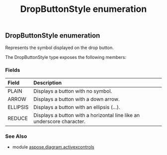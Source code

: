 ﻿---
title: DropButtonStyle enumeration
second_title: Aspose.Diagram for Python via .NET API References
description: 
type: docs
weight: 290
url: /python-net/aspose.diagram.activexcontrols/dropbuttonstyle/
is_root: false
---

## DropButtonStyle enumeration

Represents the symbol displayed on the drop button.



The DropButtonStyle type exposes the following members:

### Fields
| Field | Description |
| :- | :- |
| PLAIN | Displays a button with no symbol. |
| ARROW | Displays a button with a down arrow. |
| ELLIPSIS | Displays a button with an ellipsis (...). |
| REDUCE | Displays a button with a horizontal line like an underscore character. |


### See Also

* module [aspose.diagram.activexcontrols](../)

